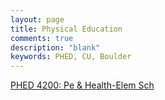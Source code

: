 ```yaml
---
layout: page
title: Physical Education
comments: true
description: "blank"
keywords: PHED, CU, Boulder
---
```

<body>
<div><a href="../../courses/PHED-4200">PHED 4200: Pe & Health-Elem Sch</a></div>
</body>